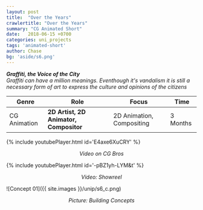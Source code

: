 ```yaml
---
layout: post
title:  "Over the Years"
crawlertitle: "Over the Years"
summary: "CG Animated Short"
date:   2018-06-15 +0700
categories: uni_projects
tags: 'animated-short'
author: Chase
bg: 'aside/s6.png'
---
```

*__Graffiti, the Voice of the City__ <br>
Graffiti can have a million meanings. Eventhough it's vandalism it is still a necessary form of art to express the culture and opinions of the citizens*

Genre | Role | Focus | Time |
------------ | -------------| -------- |----|
CG Animation | **2D Artist, 2D Animator, Compositor** | 2D Animation, Compositing | 3 Months |

{% include youtubePlayer.html id='E4axe6XuCRY' %}
<p align="center"><i> Video on CG Bros </i></p> 

{% include youtubePlayer.html id='-pBZ1yh-LYM&t' %}
<p align="center"><i> Video: Showreel </i></p> 


![Concept 01]({{ site.images }}/unip/s6_c.png)
<p align="center"><i>Picture: Building Concepts </i></p>
